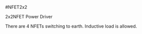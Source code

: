 <!--- Created:2017-01-02T13:57:00.805488: ---> 
<!--- Author:Mlab: ---> 
<!--- AuthorEmail:email@mlab.cz: ---> 
<!--- Tags:None: ---> 
<!--- Ust:his is a project description file.
//

[InfoShortDescription.en]
2x2NFET Power Driver
  
[InfoShortDescription.cs]
2x2NFET výkonový budič

[InfoLongDescription.en]
There are 4 NFETs switching to earth. Inductive load is allowed.

[InfoLongDescription.cs]
Modul slouží jako čtyřnásobný výkonový budič se spínáním do
země. Spínaná zátěž může mít indukční charakter.

[End]: ---> 
<!--- Name:NFET2x2: --->
#NFET2x2 
<!--- LongName --->
2x2NFET Power Driver
<!--- ELongName ---> 

<!--- Lead --->
There are 4 NFETs switching to earth. Inductive load is allowed.
<!--- ELead ---> 


​
​
<!--- Description --->
<!--- EDescription --->
<!--- Content --->
<!--- EContent --->
            